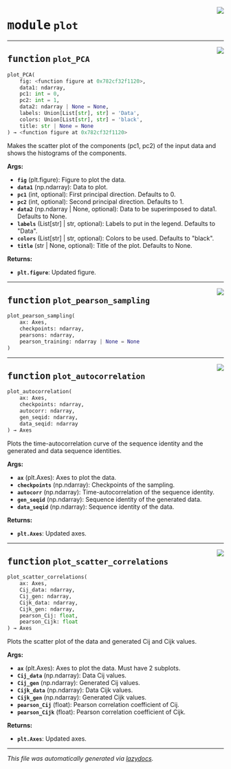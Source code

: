 <!-- markdownlint-disable -->

<a href="https://github.com/spqb/adabmDCApy/tree/main/adabmDCA/plot.py#L0"><img align="right" style="float:right;" src="https://img.shields.io/badge/-source-cccccc?style=flat-square"></a>

# <kbd>module</kbd> `plot`





---

<a href="https://github.com/spqb/adabmDCApy/tree/main/adabmDCA/plot.py#L60"><img align="right" style="float:right;" src="https://img.shields.io/badge/-source-cccccc?style=flat-square"></a>

## <kbd>function</kbd> `plot_PCA`

```python
plot_PCA(
    fig: <function figure at 0x782cf32f1120>,
    data1: ndarray,
    pc1: int = 0,
    pc2: int = 1,
    data2: ndarray | None = None,
    labels: Union[List[str], str] = 'Data',
    colors: Union[List[str], str] = 'black',
    title: str | None = None
) → <function figure at 0x782cf32f1120>
```

Makes the scatter plot of the components (pc1, pc2) of the input data and shows the histograms of the components. 



**Args:**
 
 - <b>`fig`</b> (plt.figure):  Figure to plot the data. 
 - <b>`data1`</b> (np.ndarray):  Data to plot. 
 - <b>`pc1`</b> (int, optional):  First principal direction. Defaults to 0. 
 - <b>`pc2`</b> (int, optional):  Second principal direction. Defaults to 1. 
 - <b>`data2`</b> (np.ndarray | None, optional):  Data to be superimposed to data1. Defaults to None. 
 - <b>`labels`</b> (List[str] | str, optional):  Labels to put in the legend. Defaults to "Data". 
 - <b>`colors`</b> (List[str] | str, optional):  Colors to be used. Defaults to "black". 
 - <b>`title`</b> (str | None, optional):  Title of the plot. Defaults to None. 



**Returns:**
 
 - <b>`plt.figure`</b>:  Updated figure. 


---

<a href="https://github.com/spqb/adabmDCApy/tree/main/adabmDCA/plot.py#L128"><img align="right" style="float:right;" src="https://img.shields.io/badge/-source-cccccc?style=flat-square"></a>

## <kbd>function</kbd> `plot_pearson_sampling`

```python
plot_pearson_sampling(
    ax: Axes,
    checkpoints: ndarray,
    pearsons: ndarray,
    pearson_training: ndarray | None = None
)
```






---

<a href="https://github.com/spqb/adabmDCApy/tree/main/adabmDCA/plot.py#L150"><img align="right" style="float:right;" src="https://img.shields.io/badge/-source-cccccc?style=flat-square"></a>

## <kbd>function</kbd> `plot_autocorrelation`

```python
plot_autocorrelation(
    ax: Axes,
    checkpoints: ndarray,
    autocorr: ndarray,
    gen_seqid: ndarray,
    data_seqid: ndarray
) → Axes
```

Plots the time-autocorrelation curve of the sequence identity and the generated and data sequence identities. 



**Args:**
 
 - <b>`ax`</b> (plt.Axes):  Axes to plot the data. 
 - <b>`checkpoints`</b> (np.ndarray):  Checkpoints of the sampling. 
 - <b>`autocorr`</b> (np.ndarray):  Time-autocorrelation of the sequence identity. 
 - <b>`gen_seqid`</b> (np.ndarray):  Sequence identity of the generated data. 
 - <b>`data_seqid`</b> (np.ndarray):  Sequence identity of the data. 



**Returns:**
 
 - <b>`plt.Axes`</b>:  Updated axes. 


---

<a href="https://github.com/spqb/adabmDCApy/tree/main/adabmDCA/plot.py#L188"><img align="right" style="float:right;" src="https://img.shields.io/badge/-source-cccccc?style=flat-square"></a>

## <kbd>function</kbd> `plot_scatter_correlations`

```python
plot_scatter_correlations(
    ax: Axes,
    Cij_data: ndarray,
    Cij_gen: ndarray,
    Cijk_data: ndarray,
    Cijk_gen: ndarray,
    pearson_Cij: float,
    pearson_Cijk: float
) → Axes
```

Plots the scatter plot of the data and generated Cij and Cijk values. 



**Args:**
 
 - <b>`ax`</b> (plt.Axes):  Axes to plot the data. Must have 2 subplots. 
 - <b>`Cij_data`</b> (np.ndarray):  Data Cij values. 
 - <b>`Cij_gen`</b> (np.ndarray):  Generated Cij values. 
 - <b>`Cijk_data`</b> (np.ndarray):  Data Cijk values. 
 - <b>`Cijk_gen`</b> (np.ndarray):  Generated Cijk values. 
 - <b>`pearson_Cij`</b> (float):  Pearson correlation coefficient of Cij. 
 - <b>`pearson_Cijk`</b> (float):  Pearson correlation coefficient of Cijk. 



**Returns:**
 
 - <b>`plt.Axes`</b>:  Updated axes. 




---

_This file was automatically generated via [lazydocs](https://github.com/ml-tooling/lazydocs)._
